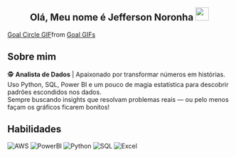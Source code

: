 <h2 align="center">Olá, Meu nome é Jefferson Noronha <img src="https://user-images.githubusercontent.com/39955420/147578264-bae0526c-028a-49d2-8af8-d08bb4edbd2a.gif" height="30" width="30"></h2>

<div class="tenor-gif-embed" data-postid="20918086" data-share-method="host" data-aspect-ratio="1" data-width="100%"><a href="https://tenor.com/view/goal-circle-goals-data-table-gif-20918086">Goal Circle GIF</a>from <a href="https://tenor.com/search/goal-gifs">Goal GIFs</a></div> <script type="text/javascript" async src="https://tenor.com/embed.js"></script>

<h2>Sobre mim</h2>

  🕵️ **Analista de Dados** | Apaixonado por transformar números em histórias.<br>
      Uso Python, SQL, Power BI e um pouco de magia estatística para descobrir padrões escondidos nos dados.<br>
      Sempre buscando insights que resolvam problemas reais — ou pelo menos façam os gráficos ficarem bonitos!

<h2>Habilidades</h2>

![AWS](https://img.shields.io/badge/AWS-%23141F2E.svg?style=for-the-badge&logo=amazon-aws&logoColor=white)
![PowerBI](https://img.shields.io/badge/PowerBI-F2C811?style=for-the-badge&logo=Power%20BI&logoColor=black)
![Python](https://img.shields.io/badge/python-3670A0?style=for-the-badge&logo=python&logoColor=ffdd54)
![SQL](https://img.shields.io/badge/SQL-005571?style=for-the-badge&logo=amazon-dynamodb&logoColor=white)
![Excel](https://img.shields.io/badge/Excel-217346?style=for-the-badge&logo=microsoft-excel&logoColor=white)
